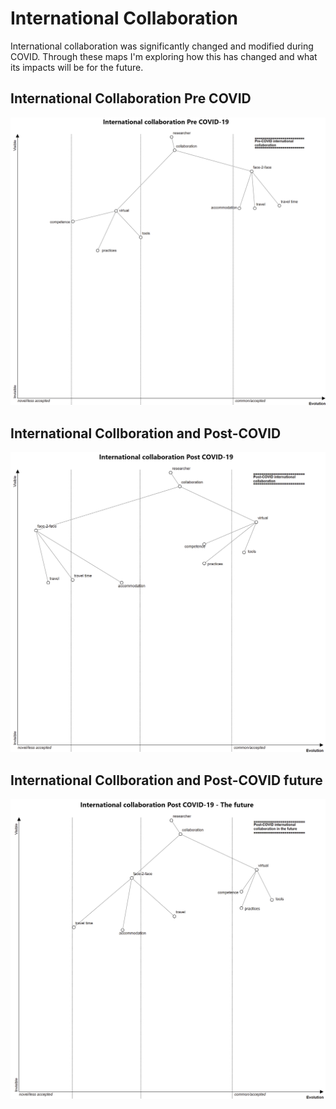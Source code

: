 # International Collaboration

International collaboration was significantly changed and modified during COVID.
Through these maps I'm exploring how this has changed and what its impacts will
be for the future.

## International Collaboration Pre COVID

<img src="International Collaboration Pre COVID.png">

## International Collboration and Post-COVID

<img src="International Collboration and Post-COVID.png">

## International Collboration and Post-COVID future

<img src="International Collboration and Post-COVID future.png">